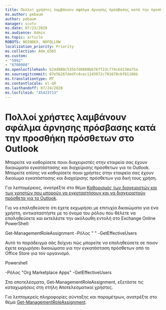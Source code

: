 ```yaml
---
title: Πολλοί χρήστες λαμβάνουν σφάλμα άρνησης πρόσβασης κατά την προσθήκη πρόσθετων στο Outlook
ms.author: pebaum
author: pebaum
manager: scotv
ms.date: 07/23/2020
ms.audience: Admin
ms.topic: article
ROBOTS: NOINDEX, NOFOLLOW
localization_priority: Priority
ms.collection: Adm_O365
ms.custom:
- "5892"
- "6700008"
ms.openlocfilehash: 624d880c535b7d8888b676ff23c774c6d138a75a
ms.sourcegitcommit: 07e56267dedfc4cec1143072c791670cbf81186b
ms.translationtype: MT
ms.contentlocale: el-GR
ms.lasthandoff: 07/24/2020
ms.locfileid: "45423713"
---
```

# <a name="multiple-users-get-access-denied-error-while-adding-add-ins-in-outlook"></a>Πολλοί χρήστες λαμβάνουν σφάλμα άρνησης πρόσβασης κατά την προσθήκη πρόσθετων στο Outlook

Μπορείτε να καθορίσετε ποιοι διαχειριστές στην εταιρεία σας έχουν δικαιώματα εγκατάστασης και διαχείρισης πρόσθετων για το Outlook. Μπορείτε επίσης να καθορίσετε ποιοι χρήστες στην εταιρεία σας έχουν δικαίωμα εγκατάστασης και διαχείρισης πρόσθετων για δική τους χρήση.

Για λεπτομέρειες, ανατρέξτε στο θέμα [Καθορισμός των διαχειριστών και των χρηστών που μπορούν να εγκαταστήσουν και να διαχειριστούν πρόσθετα για το Outlook](https://docs.microsoft.com/exchange/clients-and-mobile-in-exchange-online/add-ins-for-outlook/specify-who-can-install-and-manage-add-ins).

Για να επαληθεύσετε ότι έχετε εκχωρήσει με επιτυχία δικαιώματα για ένα χρήστη, αντικαταστήστε <Role Name> με το όνομα του ρόλου που θέλετε να επαληθεύσετε και εκτελέστε την ακόλουθη εντολή στο Exchange Online PowerShell:

Get-ManagementRoleAssignment -Ρόλος " <Role Name> " -GetEffectiveUsers

Αυτό το παράδειγμα σάς δείχνει πώς μπορείτε να επαληθεύσετε σε ποιον έχετε εκχωρήσει δικαιώματα για την εγκατάσταση πρόσθετων από το Office Store για τον οργανισμό.

Powershell

-Ρόλος "Org Marketplace Apps" -GetEffectiveUsers

Στα αποτελέσματα, Get-ManagementRoleAssignment, εξετάστε τις καταχωρήσεις στη στήλη Αποτελεσματικοί χρήστες.

Για λεπτομερείς πληροφορίες σύνταξης και παραμέτρων, ανατρέξτε στο θέμα [Get-ManagementRoleAssignment](https://docs.microsoft.com/powershell/module/exchange/get-managementroleassignment).
 